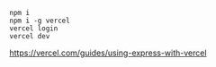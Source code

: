 ```
npm i
npm i -g vercel
vercel login
vercel dev
```

https://vercel.com/guides/using-express-with-vercel